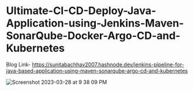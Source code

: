 # Ultimate-CI-CD-Deploy-Java-Application-using-Jenkins-Maven-SonarQube-Docker-Argo-CD-and-Kubernetes
Blog Link- https://sunitabachhav2007.hashnode.dev/jenkins-pipeline-for-java-based-application-using-maven-sonarqube-argo-cd-and-kubernetes

![Screenshot 2023-03-28 at 9 38 09 PM](https://user-images.githubusercontent.com/43399466/228301952-abc02ca2-9942-4a67-8293-f76647b6f9d8.png)



